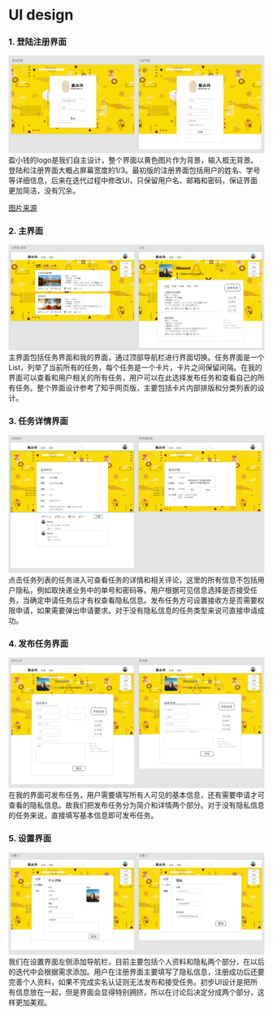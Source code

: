 # UI design
### 1. 登陆注册界面
<img src="img/register.png"/>
盈小钱的logo是我们自主设计，整个界面以黄色图片作为背景，输入框无背景。登陆和注册界面大概占屏幕宽度的1/3。最初版的注册界面包括用户的姓名、学号等详细信息，后来在迭代过程中修改UI，只保留用户名、邮箱和密码，保证界面更加简洁，没有冗余。

[图片来源](https://ibaotu.com/sucai/1014951.html)


### 2. 主界面
<img src="img/taskList&me.png">
主界面包括任务界面和我的界面，通过顶部导航栏进行界面切换。任务界面是一个List，列举了当前所有的任务，每个任务是一个卡片，卡片之间保留间隔。在我的界面可以查看和用户相关的所有任务，用户可以在此选择发布任务和查看自己的所有任务。整个界面设计参考了知乎网页版，主要包括卡片内部排版和分类列表的设计。

### 3. 任务详情界面
<img src="img/detail.png">
点击任务列表的任务进入可查看任务的详情和相关评论，这里的所有信息不包括用户隐私，例如取快递业务中的单号和密码等。用户根据可见信息选择是否接受任务，当确定申请任务后才有权查看隐私信息。发布任务方可设置接收方是否需要权限申请，如果需要弹出申请要求。对于没有隐私信息的任务类型来说可直接申请成功。

### 4. 发布任务界面
<img src="img/task.png">
在我的界面可发布任务，用户需要填写所有人可见的基本信息，还有需要申请才可查看的隐私信息。故我们把发布任务分为简介和详情两个部分。对于没有隐私信息的任务来说，直接填写基本信息即可发布任务。

### 5. 设置界面
<img src="img/setting.png">
我们在设置界面左侧添加导航栏，目前主要包括个人资料和隐私两个部分，在以后的迭代中会根据需求添加。用户在注册界面主要填写了隐私信息，注册成功后还要完善个人资料，如果不完成实名认证则无法发布和接受任务。初步UI设计是把所有信息放在一起，但是界面会显得特别拥挤，所以在讨论后决定分成两个部分，这样更加美观。